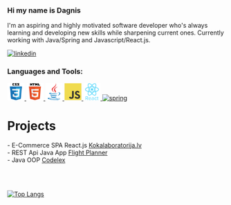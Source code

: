 ### Hi my name is Dagnis 

I'm an aspiring and highly motivated software developer who's always learning and developing new skills while sharpening current ones. Currently working with Java/Spring and Javascript/React.js.

[<img src='https://cdn.jsdelivr.net/npm/simple-icons@3.0.1/icons/linkedin.svg' alt='linkedin' height='40'>](https://www.linkedin.com/in/www.linkedin.com/in/dagnis-gulbis/)  

<h3 align="left">Languages and Tools:</h3>
<p align="left"> <a href="https://www.w3schools.com/css/" target="_blank" rel="noreferrer"> <img src="https://raw.githubusercontent.com/devicons/devicon/master/icons/css3/css3-original-wordmark.svg" alt="css3" width="40" height="40"/> </a> <a href="https://www.w3.org/html/" target="_blank" rel="noreferrer"> <img src="https://raw.githubusercontent.com/devicons/devicon/master/icons/html5/html5-original-wordmark.svg" alt="html5" width="40" height="40"/> </a> <a href="https://www.java.com" target="_blank" rel="noreferrer"> <img src="https://raw.githubusercontent.com/devicons/devicon/master/icons/java/java-original.svg" alt="java" width="40" height="40"/> </a> <a href="https://developer.mozilla.org/en-US/docs/Web/JavaScript" target="_blank" rel="noreferrer"> <img src="https://raw.githubusercontent.com/devicons/devicon/master/icons/javascript/javascript-original.svg" alt="javascript" width="40" height="40"/> </a> <a href="https://reactjs.org/" target="_blank" rel="noreferrer"> <img src="https://raw.githubusercontent.com/devicons/devicon/master/icons/react/react-original-wordmark.svg" alt="react" width="40" height="40"/> </a> <a href="https://spring.io/" target="_blank" rel="noreferrer"> <img src="https://www.vectorlogo.zone/logos/springio/springio-icon.svg" alt="spring" width="40" height="40"/> </a> </p>

<h1>Projects</h1>
- E-Commerce SPA React.js <a href="https://www.kokalaboratorija.lv">Kokalaboratorija.lv</a><br />
- REST Api Java App <a href="https://github.com/dagnis-g/flight-planner">Flight Planner</a><br />
- Java OOP <a href="https://github.com/dagnis-g/codelex-exercises">Codelex</a>

<br></br>

[![Top Langs](https://github-readme-stats.vercel.app/api/top-langs/?username=dagnis-g)](https://github.com/anuraghazra/github-readme-stats)


